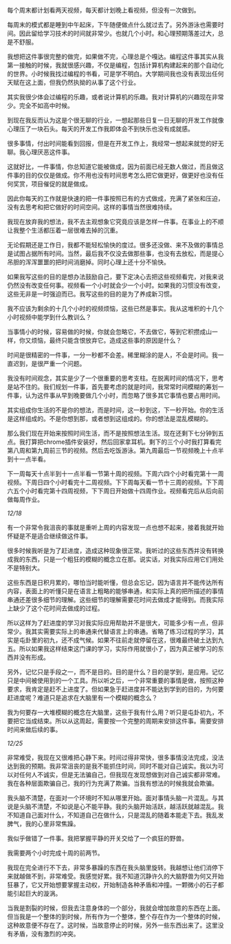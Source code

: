 每个周末都计划看两天视频，每天都计划晚上看视频，但没有一次做到。

每周末的模式都是睡到中午起床，下午随便做点什么就过去了。另外游泳也需要时间。因此留给学习技术的时间就非常少。也就几个小时。和心理预期落差过大，总是不舒服。

我想把这件事很完整的做完，如果做不完，心理总是个嘎达。编程这件事其实从我第一接触的时候，我就很感兴趣，不仅是编程，包括计算机构建起来的那个自动化的世界。小时候我找过编程的书看，可是学不明白。大学期间我也没有表现出任何天赋在这上面，但我仍然执拗的从事了这个行业。

其实我很少体会过编程的乐趣，或者说计算机的乐趣。我对计算机的兴趣现在非常少。完全不如高中时候。

到现在我反而认为这是个很无聊的行业，一想起那些日复一日无聊的开发工作就像心理压了一块石头。每天的开发工作我即体会不到快乐也没有成就感。

很多事情，付出时间能看到回报，但是在开发工作上，我经常一想起来就觉的好无聊。我心理厌恶这件事。

这就好比，一件事情，你总知道它能被做成，因为前面已经无数人做过，而且做这件事的目的仅仅是做成。你不用也没有时间思考怎么把它做更好，做更好也没有任何奖赏，项目催促的就是做成。

因此你每天的工作就是快速的把一件事按照已有的方式做成，充满了紧张和压迫，没有去思考和把它做好的时间空间。这样的事情当然很难持续。

我现在放弃我的想法，我不去主观想象它究竟应该是怎样一件事。在事业上的不顺让我整个生活都压着一层很难去掉的沉重。

无论假期还是工作日，我都不能轻松愉快的度过。很多还没做、来不及做的事情总是试图占据所有时间。当然，最后我不仅没去做那些事，也没有去放松，而是提心吊胆的浑浑噩噩的把时间消磨掉。同时心理上还十分不愉快。

如果我写这些的目的是想办法鼓励自己，要下定决心去把这些视频看完，对我来说仍然没有改变任何事。视频看一个小时就会少一个小时。如果我的习惯没有改变，这些无非是一时强迫而已。我写这些的目的是为了养成新习惯。

我不应该为剩余的十几个小时的视频烦恼，这些已然是事实。我从这堆积的十几个小时视频中能学到什么教训么？

当事情小的时候，容易做的时候，你就会忽略它，不去做它，等到它积攒成山一样，你又烦恼，最终只能含恨放弃它。造成这些事的原因是什么？

时间是很精密的一件事，一分一秒都不会差。稀里糊涂的是人，不会是时间。我一直迟到，是很严重一个问题。

我没有时间观念，其实是少了一个很重要的思考支柱。在脱离时间的情况下，思考是站不住的。我们规划一件事，首先要考虑的就是时间，我常常时间模糊的筹划一件事，认为这件事从早到晚要做几个小时，而忽略了很多其它事情也要占用时间。

其实组成你生活的不是你的想法，而是时间，这一秒到这，下一秒开始。你的生活是这样组成的。不是你想到那，或者想到这组成的。你的想法是混乱模糊的。

那么我们现在开始来按照时间生活，而不是按照想法生活。现在还剩下七分钟到五点。我打算把chrome插件安装好，然后回家拿耳机。剩下的三个小时我打算看完第八周和第九周前三节的视频。然后去吃饭游泳。第九周最后一节视频晚上十点半到十一点半看。

下一周每天十点半到十一点半看一节第十周的视频。下周六四个小时看完第十一周视频。下周日四个小时看完十二周视频。下下周每天看一节十三周的视频。下下周六五个小时看完第十四周视频，下下周日开始做十四周作业。视频看完后从后向前做每周作业。



*12/18*

有一个非常令我沮丧的事就是重听上周的内容发现一点也想不起来，接着我就开始怀疑是不是适合继续做这件事。

很多时候我听是为了赶进度，造成这种现象很正常。我听过的这些东西并没有转换成我的东西，只是一个粗狂的模糊的概念立在那。说实话，对我实际应用它们用处不是特别大。

这些东西是日积月累的，哪怕当时能听懂，但总会忘记，因为语言并不能传达所有内容，表面上的听懂只是在语言上粗略的能够串通，和实际上真的把所描述的事情串通还差很多细节的理解。这些细节的理解需要花时间去做成才能得到。而我实际上缺少了这个花时间去做成的过程。

所以这样为了赶进度的学习对我实际应用帮助并不是很大，可能多少有一点，但非常少。我其实需要实际上的串通来代替语言上的串通。省略了练习过程的学习，其实是屯卦里的初九，还不成气候。如果不往前走就停留在这，很难最终破土达到九五。所以如果我这样结束这门课的学习，实际作用就很小了，因为真正被学习的东西并没有形成。

另外，记忆只是手段之一，而不是目的。目的是什么？目的是学到，是应用。记忆只是中间被使用到的一个工具。所以听之后，一个非常重要的事情是做，按照这种要求，我肯定是赶不上进度了。但如果急于赶进度并不能达到学到的目的，为何要赶进度呢？难道只是追求在大脑里有一个模糊的概念么？

我为何要存一大堆模糊的概念在大脑里，这些于我有什么用？听只是屯卦初九，不要把它当成结束。所以从这周起，需要按一个完整的周期来安排这件事。需要安排时间来做后续的事。



*12/25*

非常难受，我现在又很难把心静下来。时间过得非常快，很多事情没法完成，没法达到我的预期。我非常沮丧的是我不能抓住时间，同时不能对自己诚实。我以为可以对任何人不诚实，但是无法骗自己，但我现在发现想做到对自己诚实都非常难。我在各种层面欺骗自己，我的行为充满了欺骗。当我有想法的时候我就会欺骗。

我头脑不清楚，在面对一个环境时不知从哪里开始。面对事情头脑一片混乱。与其说是头脑不清楚，不如说是心不能平静。我的头脑开始活跃，越活跃就越混乱。我不知道自己面对什么，不知道自己在做什么，只是混乱的随着本能走下去。我乱发脾气，我的心里非常焦躁。

我似乎做错了一件事。我把掌握平静的开关交给了一个疯狂的野兽。

我需要两个小时完成十周的前两节。

我现在完全进行不下去，非常多暴躁的东西在我头脑里旋转。我越想让他们消停下来就越做不到，非常难受。我感觉好累。我不知道沉静许久的大脑野兽为何又开始狂暴了，它又开始想要掌握主动权，开始制造各种矛盾和冲撞。一颗微小的石子都能引起巨大的漩涡。

当我是割裂的时候，但我去注意身体的一个部分，我就会增加故意的东西在上面。但当我是一个整体的到时候，所有作为一个整体，整个存在作为一个整体的时候，这种故意便不存在了。这时候，当故意停止的时候，另外一些东西出来了。这里没有矛盾，没有激烈的冲突。